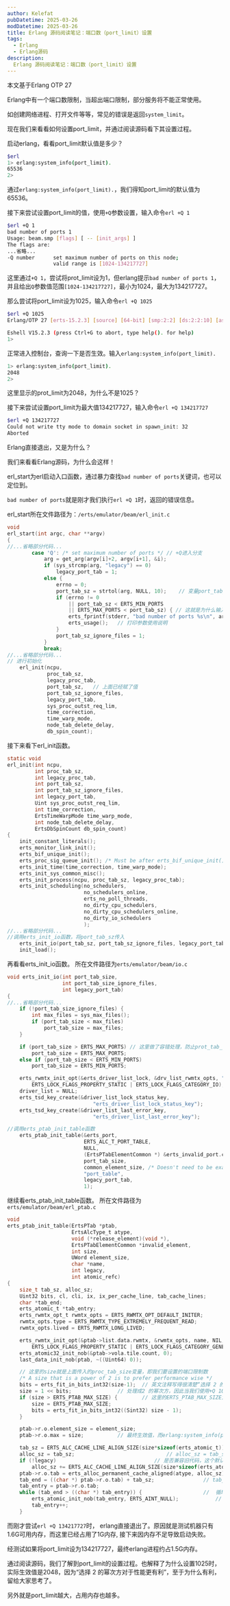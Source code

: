 ```yaml
---
author: Kelefat
pubDatetime: 2025-03-26
modDatetime: 2025-03-26
title: Erlang 源码阅读笔记：端口数（port_limit）设置
tags:
  - Erlang
  - Erlang源码
description:
  Erlang 源码阅读笔记：端口数（port_limit）设置
---
```



本文基于Erlang OTP 27

Erlang中有一个端口数限制，当超出端口限制，部分服务将不能正常使用。

如创建网络进程、打开文件等等，常见的错误是返回`system_limit`。

现在我们来看看如何设置port_limit，并通过阅读源码看下其设置过程。

启动erlang，看看port_limit默认值是多少？
```bash
$erl
1> erlang:system_info(port_limit).
65536
2> 
```

通过`erlang:system_info(port_limit).`，我们得知port_limit的默认值为65536。

接下来尝试设置port_limit的值，使用`+Q`参数设置，输入命令`erl +Q 1`
```bash
$erl +Q 1
bad number of ports 1
Usage: beam.smp [flags] [ -- [init_args] ]
The flags are:
...省略...
-Q number      set maximum number of ports on this node;
               valid range is [1024-134217727]
```
这里通过`+Q 1`，尝试将prot_limit设为1，但erlang提示`bad number of ports 1`，并且给出`Q`参数值范围`[1024-134217727]`，最小为1024，最大为134217727。

那么尝试将port_limit设为1025，输入命令`erl +Q 1025`
```bash
$erl +Q 1025
Erlang/OTP 27 [erts-15.2.3] [source] [64-bit] [smp:2:2] [ds:2:2:10] [async-threads:1]

Eshell V15.2.3 (press Ctrl+G to abort, type help(). for help)
1> 
```

正常进入控制台，查询一下是否生效。输入`erlang:system_info(port_limit).`
```bash
1> erlang:system_info(port_limit).
2048
2>
```

这里显示的prot_limit为2048，为什么不是1025？

接下来尝试设置port_limit为最大值134217727，输入命令`erl +Q 134217727`

```bash
$erl +Q 134217727
Could not write tty mode to domain socket in spawn_init: 32
Aborted
```

Erlang直接退出，又是为什么？

我们来看看Erlang源码，为什么会这样！

erl_start为erl启动入口函数，通过暴力查找`bad number of ports`关键词，也可以定位到。

`bad number of ports`就是刚才我们执行`erl +Q 1`时，返回的错误信息。

erl_start所在文件路径为：`/erts/emulator/beam/erl_init.c`

```c
void
erl_start(int argc, char **argv)
{
//...省略部分代码...
        case 'Q': /* set maximum number of ports */	// +Q进入分支
            arg = get_arg(argv[i]+2, argv[i+1], &i);
            if (sys_strcmp(arg, "legacy") == 0)
                legacy_port_tab = 1;
            else {
                errno = 0;
                port_tab_sz = strtol(arg, NULL, 10);	// 变量port_tab_sz保存+Q设置的参数值
                if (errno != 0
                    || port_tab_sz < ERTS_MIN_PORTS
                    || ERTS_MAX_PORTS < port_tab_sz) { // 这就是为什么输入+Q 1时，会提示错误的原因
                    erts_fprintf(stderr, "bad number of ports %s\n", arg); // 如果不在可用范围内，则提示错误
                    erts_usage();	// 打印参数使用说明
                }
                port_tab_sz_ignore_files = 1;
            }
            break;
//...省略部分代码...
// 进行初始化
    erl_init(ncpu,
             proc_tab_sz,
             legacy_proc_tab,
             port_tab_sz,	// 上面已经赋了值
             port_tab_sz_ignore_files,
             legacy_port_tab,
             sys_proc_outst_req_lim,
             time_correction,
             time_warp_mode,
             node_tab_delete_delay,
             db_spin_count);
```

接下来看下erl_init函数。

```c
static void
erl_init(int ncpu,
         int proc_tab_sz,
         int legacy_proc_tab,
         int port_tab_sz,
         int port_tab_sz_ignore_files,
         int legacy_port_tab,
         Uint sys_proc_outst_req_lim,
         int time_correction,
         ErtsTimeWarpMode time_warp_mode,
         int node_tab_delete_delay,
         ErtsDbSpinCount db_spin_count)
{
    init_constant_literals();
    erts_monitor_link_init();
    erts_bif_unique_init();
    erts_proc_sig_queue_init(); /* Must be after erts_bif_unique_init(); */
    erts_init_time(time_correction, time_warp_mode);
    erts_init_sys_common_misc();
    erts_init_process(ncpu, proc_tab_sz, legacy_proc_tab);
    erts_init_scheduling(no_schedulers,
                         no_schedulers_online,
                         erts_no_poll_threads,
                         no_dirty_cpu_schedulers,
                         no_dirty_cpu_schedulers_online,
                         no_dirty_io_schedulers
                         );
//...省略部分代码...
//调用erts_init_io函数，将port_tab_sz传入
    erts_init_io(port_tab_sz, port_tab_sz_ignore_files, legacy_port_tab);
    init_load();
```

再看看erts_init_io函数。
所在文件路径为`erts/emulator/beam/io.c`
```c
void erts_init_io(int port_tab_size,
                  int port_tab_size_ignore_files,
                  int legacy_port_tab)
{
//...省略部分代码...
    if (!port_tab_size_ignore_files) {
        int max_files = sys_max_files();
        if (port_tab_size < max_files)
            port_tab_size = max_files;
    }

    if (port_tab_size > ERTS_MAX_PORTS)	// 这里做了容错处理，防止prot_tab_size过大或过小
        port_tab_size = ERTS_MAX_PORTS;
    else if (port_tab_size < ERTS_MIN_PORTS)
        port_tab_size = ERTS_MIN_PORTS;

    erts_rwmtx_init_opt(&erts_driver_list_lock, &drv_list_rwmtx_opts, "driver_list", NIL,
        ERTS_LOCK_FLAGS_PROPERTY_STATIC | ERTS_LOCK_FLAGS_CATEGORY_IO);
    driver_list = NULL;
    erts_tsd_key_create(&driver_list_lock_status_key,
                            "erts_driver_list_lock_status_key");
    erts_tsd_key_create(&driver_list_last_error_key,
                            "erts_driver_list_last_error_key");

//调用erts_ptab_init_table函数	
    erts_ptab_init_table(&erts_port,
                         ERTS_ALC_T_PORT_TABLE,
                         NULL,
                         (ErtsPTabElementCommon *) &erts_invalid_port.common,
                         port_tab_size,
                         common_element_size, /* Doesn't need to be exact */
                         "port_table",
                         legacy_port_tab,
                         1);
```

继续看erts_ptab_init_table函数。
所在文件路径为`erts/emulator/beam/erl_ptab.c`

```c
void
erts_ptab_init_table(ErtsPTab *ptab,
                     ErtsAlcType_t atype,
                     void (*release_element)(void *),
                     ErtsPTabElementCommon *invalid_element,
                     int size,
                     UWord element_size,
                     char *name,
                     int legacy,
                     int atomic_refc)
{
    size_t tab_sz, alloc_sz;
    Uint32 bits, cl, cli, ix, ix_per_cache_line, tab_cache_lines;
    char *tab_end;
    erts_atomic_t *tab_entry;
    erts_rwmtx_opt_t rwmtx_opts = ERTS_RWMTX_OPT_DEFAULT_INITER;
    rwmtx_opts.type = ERTS_RWMTX_TYPE_EXTREMELY_FREQUENT_READ;
    rwmtx_opts.lived = ERTS_RWMTX_LONG_LIVED;

    erts_rwmtx_init_opt(&ptab->list.data.rwmtx, &rwmtx_opts, name, NIL,
        ERTS_LOCK_FLAGS_PROPERTY_STATIC | ERTS_LOCK_FLAGS_CATEGORY_GENERIC);
    erts_atomic32_init_nob(&ptab->vola.tile.count, 0);
    last_data_init_nob(ptab, ~((Uint64) 0));

    // 这里的size就是上面传入的proc_tab_size变量，即我们要设置的端口限制数
    /* A size that is a power of 2 is to prefer performance wise */
    bits = erts_fit_in_bits_int32(size-1);	// 英文注释写得很清楚“选择 2 的幂次方对于性能更有利”
    size = 1 << bits;				// 处理成2 的幂次方，因此当我们使用+Q 1025的时候，最终会变成2048。最接近 1025 的 2 的幂次方 是 2048。
    if (size > ERTS_PTAB_MAX_SIZE) {		// 这里的ERTS_PTAB_MAX_SIZE为134217728, 而ERTS_MAX_PORTS的定义为(ERTS_PTAB_MAX_SIZE-1)，即134217727
        size = ERTS_PTAB_MAX_SIZE;
        bits = erts_fit_in_bits_int32((Sint32) size - 1);
    }

    ptab->r.o.element_size = element_size;
    ptab->r.o.max = size;			// 最终生效值，而erlang:system_info(port_limit)返回的值正是这个ptab->r.o.max

    tab_sz = ERTS_ALC_CACHE_LINE_ALIGN_SIZE(size*sizeof(erts_atomic_t));	// 假设我们的size是134217727，那么tab_sz = 134217727 * 8 = 1073741816
    alloc_sz = tab_sz;								// alloc_sz = tab_sz = 1073741816
    if (!legacy)								// 是否兼容旧代码，这个默认值为0，所以alloc_sz由1073741816变成2147483632，新版本的优化？
        alloc_sz += ERTS_ALC_CACHE_LINE_ALIGN_SIZE(size*sizeof(erts_atomic_t));	// alloc_sz += 1073741816，即2147483632
    ptab->r.o.tab = erts_alloc_permanent_cache_aligned(atype, alloc_sz);	// 申请内存
    tab_end = ((char *) ptab->r.o.tab) + tab_sz;				// tab_end = 起始位置 + 1073741816
    tab_entry = ptab->r.o.tab;
    while (tab_end > ((char *) tab_entry)) {					//  循环tab_end次即循环1073741816次
        erts_atomic_init_nob(tab_entry, ERTS_AINT_NULL);			//  初始化，最终占内存粗略计算为1073741816 / 1024 / 1024 = 1023.99999, 约1G内存
        tab_entry++;								
    }
```

而刚才尝试`erl +Q 134217727`时， erlang直接退出了。原因就是测试机器只有1.6G可用内存，而这里已经占用了1G内存, 接下来因内存不足导致启动失败。

经测试如果将port_limit设为134217727，最终erlang进程约占1.5G内存。

通过阅读源码，我们了解到port_limit的设置过程。也解释了为什么设置1025时，实际生效值是2048，因为“选择 2 的幂次方对于性能更有利”，至于为什么有利，留给大家思考了。

另外就是port_limit越大，占用内存也越多。
